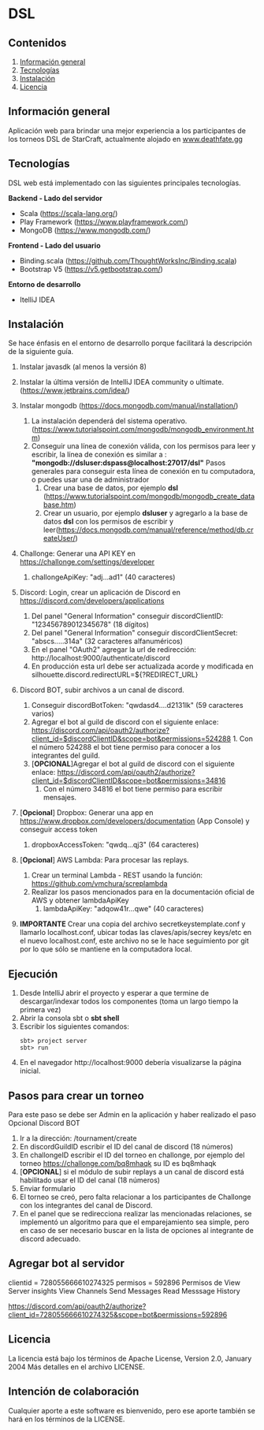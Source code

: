 # DSL


## Contenidos

1. [Información general](#Información-general)
2. [Tecnologías](#Tecnologías)
3. [Instalación](#Instalación)
4. [Licencia](#Licencia)

## Información general
Aplicación web para brindar una mejor experiencia a los participantes de los torneos DSL de StarCraft, actualmente alojado en
www.deathfate.gg
## Tecnologías
DSL web está implementado con las siguientes principales tecnologías.

**Backend - Lado del servidor**

*   Scala (https://scala-lang.org/)
*   Play Framework (https://www.playframework.com/)
*   MongoDB (https://www.mongodb.com/)

**Frontend - Lado del usuario**

*   Binding.scala (https://github.com/ThoughtWorksInc/Binding.scala)
*   Bootstrap V5 (https://v5.getbootstrap.com/)

**Entorno de desarrollo**
*   ItelliJ IDEA

## Instalación

Se hace énfasis en el entorno de desarrollo porque facilitará la descripción de la siguiente guía.


1.  Instalar javasdk (al menos la versión 8)
2.  Instalar la última versión de IntelliJ IDEA community o ultimate. (https://www.jetbrains.com/idea/)
3.  Instalar mongodb (https://docs.mongodb.com/manual/installation/)
    1. La instalación dependerá del sistema operativo. (https://www.tutorialspoint.com/mongodb/mongodb_environment.htm)
    2. Conseguir una línea de conexión válida, con los permisos para leer y escribir, la línea de conexión es similar a : **"mongodb://dsluser:dspass@localhost:27017/dsl"** 
        Pasos generales para conseguir esta línea de conexión en tu computadora, o puedes usar una de administrador
        1. Crear una base de datos, por ejemplo **dsl**   (https://www.tutorialspoint.com/mongodb/mongodb_create_database.htm)
        2. Crear un usuario, por ejemplo **dsluser** y agregarlo a la base de datos **dsl** con los permisos de escribir y leer(https://docs.mongodb.com/manual/reference/method/db.createUser/)                       
4.  Challonge: Generar una API KEY en https://challonge.com/settings/developer
    1. challongeApiKey: "adj...ad1" (40 caracteres)
5.  Discord: Login, crear un aplicación de Discord en https://discord.com/developers/applications
    1.  Del panel "General Information" conseguir discordClientID: "123456789012345678" (18 dígitos)
    2.  Del panel "General Information" conseguir discordClientSecret: "abscs.....314a" (32 caracteres alfanuméricos)
    3.  En el panel "OAuth2" agregar la url de redirección: http://localhost:9000/authenticate/discord
    4.  En producción esta url debe ser actualizada acorde y modificada en silhouette.discord.redirectURL=${?REDIRECT_URL}
     
6.  Discord BOT, subir archivos a un canal de discord.
    1.  Conseguir discordBotToken: "qwdasd4....d2131lk" (59 caracteres varios)
    2.  Agregar el bot al guild de discord con el siguiente enlace: https://discord.com/api/oauth2/authorize?client_id=$discordClientID&scope=bot&permissions=524288
            1.  Con el número 524288 el bot tiene permiso para conocer a los integrantes del guild. 
    3.  [**OPCIONAL**]Agregar el bot al guild de discord con el siguiente enlace: https://discord.com/api/oauth2/authorize?client_id=$discordClientID&scope=bot&permissions=34816
        1.  Con el número 34816 el bot tiene permiso para escribir mensajes.
        
             
7.  [**Opcional**] Dropbox: Generar una app en https://www.dropbox.com/developers/documentation (App Console) y conseguir access token
    1.  dropboxAccessToken: "qwdq...qj3" (64 caracteres)
8.  [**Opcional**] AWS Lambda: Para procesar las replays.
    1. Crear un terminal Lambda - REST usando la función: https://github.com/vmchura/screplambda
    2. Realizar los pasos mencionados para en la documentación oficial de AWS y obtener lambdaApiKey
        1. lambdaApiKey: "adqow41r...qwe" (40 caracteres) 
    
9.  **IMPORTANTE** Crear una copia del archivo secretkeystemplate.conf y llamarlo localhost.conf, ubicar todas las claves/apis/secrey keys/etc en el nuevo localhost.conf, este archivo no se le hace seguimiento por git por lo que sólo se mantiene en la computadora local.

## Ejecución

1.  Desde IntelliJ abrir el proyecto y esperar a que termine de descargar/indexar todos los componentes (toma un largo tiempo la primera vez)
2.  Abrir la consola sbt o **sbt shell**
3.  Escribir los siguientes comandos:
    ```
    sbt> project server
    sbt> run
    ```
4.  En el navegador http://localhost:9000 debería visualizarse la página inicial.

## Pasos para crear un torneo

Para este paso se debe ser Admin en la aplicación y haber realizado el paso Opcional Discord BOT
1.  Ir a la dirección: /tournament/create
2.  En discordGuildID escribir el ID del canal de discord (18 números)
3.  En challongeID escribir el ID del torneo en challonge, por ejemplo del torneo https://challonge.com/bq8mhaqk su ID es bq8mhaqk
4.  [**OPCIONAL**] si el módulo de subir replays a un canal de discord está habilitado usar el ID del canal (18 números)
5.  Enviar formulario
6.  El torneo se creó, pero falta relacionar a los participantes de Challonge con los integrantes del canal de Discord.
7.  En el panel que se redirecciona realizar las mencionadas relaciones, se implementó un algoritmo para que el emparejamiento sea simple, pero en caso de ser necesario buscar en la lista de opciones al integrante de discord adecuado.

## Agregar bot al servidor
clientid = 728055666610274325
permisos = 592896
Permisos de View Server insights
View Channels
Send Messages
Read Messsage History

https://discord.com/api/oauth2/authorize?client_id=728055666610274325&scope=bot&permissions=592896

## Licencia

La licencia está bajo los términos de  Apache License, Version 2.0, January 2004
Más detalles en el archivo LICENSE.

## Intención de colaboración
Cualquier aporte a este software es bienvenido, pero ese aporte también se hará en los términos de la LICENSE.


 
                             
